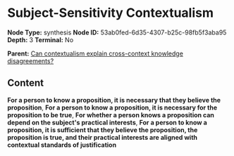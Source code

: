 # Subject-Sensitivity Contextualism

**Node Type:** synthesis
**Node ID:** 53ab0fed-6d35-4307-b25c-98fb5f3aba95
**Depth:** 3
**Terminal:** No

**Parent:** [Can contextualism explain cross-context knowledge disagreements?](can-contextualism-explain-cross-context-knowledge-disagreements.md)

## Content

**For a person to know a proposition, it is necessary that they believe the proposition**, **For a person to know a proposition, it is necessary for the proposition to be true**, **For whether a person knows a proposition can depend on the subject's practical interests**, **For a person to know a proposition, it is sufficient that they believe the proposition, the proposition is true, and their practical interests are aligned with contextual standards of justification**
